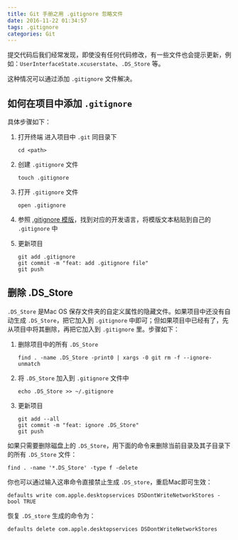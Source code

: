 ```yaml
---
title: Git 手册之用 .gitignore 忽略文件
date: 2016-11-22 01:34:57
tags: .gitignore
categories: Git
---
```


提交代码后我们经常发现，即使没有任何代码修改，有一些文件也会提示更新，例如：`UserInterfaceState.xcuserstate`、`.DS_Store` 等。

这种情况可以通过添加 `.gitignore` 文件解决。

<!--more-->

## 如何在项目中添加 `.gitignore`

具体步骤如下：

1. 打开终端 进入项目中 `.git` 同目录下

   ```
   cd <path>
   ```

2. 创建 `.gitignore` 文件

   ```
   touch .gitignore
   ```

3. 打开 `.gitignore` 文件

   ```
   open .gitignore
   ```

4. 参照 [.gitignore 模版](https://github.com/github/gitignore)，找到对应的开发语言，将模版文本粘贴到自己的 `.gitignore` 中

5. 更新项目

   ```
   git add .gitignore
   git commit -m "feat: add .gitignore file"
   git push
   ```
## 删除 .DS_Store

`.DS_Store` 是Mac OS 保存文件夹的自定义属性的隐藏文件。如果项目中还没有自动生成 `.DS_Store`，把它加入到 `.gitignore` 中即可；但如果项目中已经有了，先从项目中将其删除，再把它加入到 `.gitignore` 里。步骤如下：

1. 删除项目中的所有 `.DS_Store`

   ```
   find . -name .DS_Store -print0 | xargs -0 git rm -f --ignore-unmatch
   ```

2. 将 `.DS_Store` 加入到 `.gitignore` 文件中

   ```
   echo .DS_Store >> ~/.gitignore
   ```

3. 更新项目

   ```
   git add --all
   git commit -m "feat: ignore .DS_Store"
   git push
   ```

如果只需要删除磁盘上的 `.DS_Store`，用下面的命令来删除当前目录及其子目录下的所有 `.DS_Store` 文件：

```
find . -name '*.DS_Store' -type f -delete
```

你也可以通过输入这串命令直接禁止生成 `.DS_store`，重启Mac即可生效：

```
defaults write com.apple.desktopservices DSDontWriteNetworkStores -bool TRUE
```

恢复 `.DS_store` 生成的命令为：

```
defaults delete com.apple.desktopservices DSDontWriteNetworkStores
```